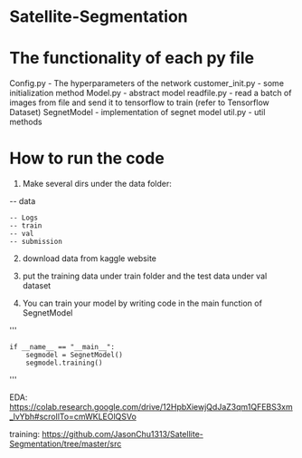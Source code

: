 # Satellite-Segmentation
# The functionality of each py file
Config.py - The hyperparameters of the network
customer_init.py - some initialization method
Model.py - abstract model
readfile.py - read a batch of images from file and send it to tensorflow to train (refer to Tensorflow Dataset)
SegnetModel - implementation of segnet model
util.py - util methods
# How to run the code

1. Make several dirs under the data folder:

-- data

    -- Logs
    -- train
    -- val
    -- submission


2. download data from kaggle website


3. put the training data under train folder and the test data under val dataset


4. You can train your model by writing code in the main function of SegnetModel

'''

    if __name__ == "__main__":
        segmodel = SegnetModel()
        segmodel.training()
        
'''

EDA: https://colab.research.google.com/drive/12HpbXiewjQdJaZ3qm1QFEBS3xm_lvYbh#scrollTo=cmWKLEOlQSVo

training: https://github.com/JasonChu1313/Satellite-Segmentation/tree/master/src

